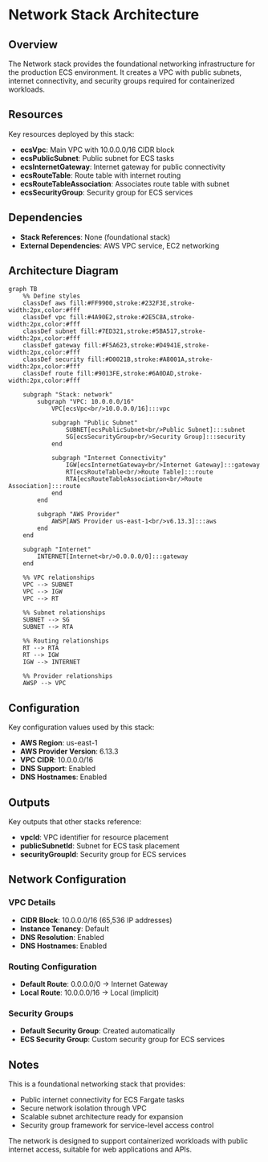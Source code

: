 # Network Stack Architecture

## Overview
The Network stack provides the foundational networking infrastructure for the production ECS environment. It creates a VPC with public subnets, internet connectivity, and security groups required for containerized workloads.

## Resources
Key resources deployed by this stack:
- **ecsVpc**: Main VPC with 10.0.0.0/16 CIDR block
- **ecsPublicSubnet**: Public subnet for ECS tasks
- **ecsInternetGateway**: Internet gateway for public connectivity
- **ecsRouteTable**: Route table with internet routing
- **ecsRouteTableAssociation**: Associates route table with subnet
- **ecsSecurityGroup**: Security group for ECS services

## Dependencies
- **Stack References**: None (foundational stack)
- **External Dependencies**: AWS VPC service, EC2 networking

## Architecture Diagram

```mermaid
graph TB
    %% Define styles
    classDef aws fill:#FF9900,stroke:#232F3E,stroke-width:2px,color:#fff
    classDef vpc fill:#4A90E2,stroke:#2E5C8A,stroke-width:2px,color:#fff
    classDef subnet fill:#7ED321,stroke:#5BA517,stroke-width:2px,color:#fff
    classDef gateway fill:#F5A623,stroke:#D4941E,stroke-width:2px,color:#fff
    classDef security fill:#D0021B,stroke:#A8001A,stroke-width:2px,color:#fff
    classDef route fill:#9013FE,stroke:#6A0DAD,stroke-width:2px,color:#fff
    
    subgraph "Stack: network"
        subgraph "VPC: 10.0.0.0/16"
            VPC[ecsVpc<br/>10.0.0.0/16]:::vpc
            
            subgraph "Public Subnet"
                SUBNET[ecsPublicSubnet<br/>Public Subnet]:::subnet
                SG[ecsSecurityGroup<br/>Security Group]:::security
            end
            
            subgraph "Internet Connectivity"
                IGW[ecsInternetGateway<br/>Internet Gateway]:::gateway
                RT[ecsRouteTable<br/>Route Table]:::route
                RTA[ecsRouteTableAssociation<br/>Route Association]:::route
            end
        end
        
        subgraph "AWS Provider"
            AWSP[AWS Provider us-east-1<br/>v6.13.3]:::aws
        end
    end
    
    subgraph "Internet"
        INTERNET[Internet<br/>0.0.0.0/0]:::gateway
    end
    
    %% VPC relationships
    VPC --> SUBNET
    VPC --> IGW
    VPC --> RT
    
    %% Subnet relationships
    SUBNET --> SG
    SUBNET --> RTA
    
    %% Routing relationships
    RT --> RTA
    RT --> IGW
    IGW --> INTERNET
    
    %% Provider relationships
    AWSP --> VPC
```

## Configuration
Key configuration values used by this stack:
- **AWS Region**: us-east-1
- **AWS Provider Version**: 6.13.3
- **VPC CIDR**: 10.0.0.0/16
- **DNS Support**: Enabled
- **DNS Hostnames**: Enabled

## Outputs
Key outputs that other stacks reference:
- **vpcId**: VPC identifier for resource placement
- **publicSubnetId**: Subnet for ECS task placement
- **securityGroupId**: Security group for ECS services

## Network Configuration

### VPC Details
- **CIDR Block**: 10.0.0.0/16 (65,536 IP addresses)
- **Instance Tenancy**: Default
- **DNS Resolution**: Enabled
- **DNS Hostnames**: Enabled

### Routing Configuration
- **Default Route**: 0.0.0.0/0 → Internet Gateway
- **Local Route**: 10.0.0.0/16 → Local (implicit)

### Security Groups
- **Default Security Group**: Created automatically
- **ECS Security Group**: Custom security group for ECS services

## Notes
This is a foundational networking stack that provides:
- Public internet connectivity for ECS Fargate tasks
- Secure network isolation through VPC
- Scalable subnet architecture ready for expansion
- Security group framework for service-level access control

The network is designed to support containerized workloads with public internet access, suitable for web applications and APIs.